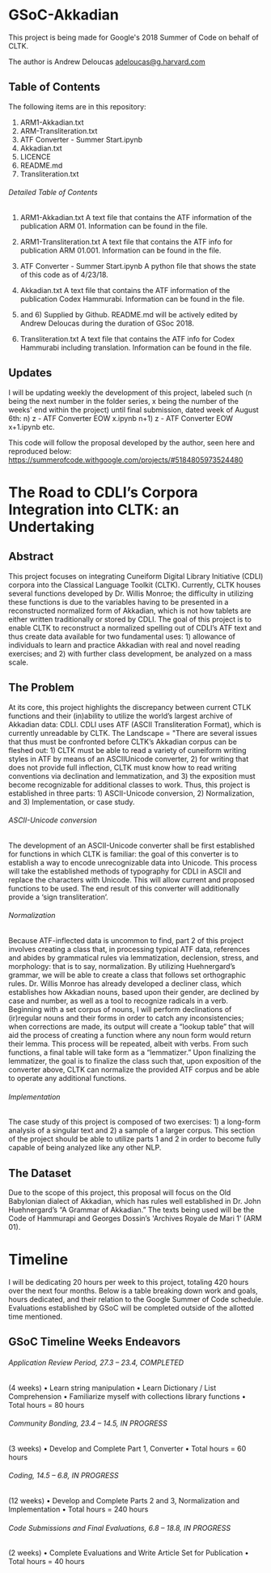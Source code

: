 # GSoC-Akkadian

This project is being made for Google's 2018 Summer of Code on behalf of CLTK.

The author is Andrew Deloucas <adeloucas@g.harvard.com>

## Table of Contents

The following items are in this repository:

1) ARM1-Akkadian.txt
2) ARM-Transliteration.txt
3) ATF Converter - Summer Start.ipynb
4) Akkadian.txt
5) LICENCE
6) README.md
7) Transliteration.txt

###### Detailed Table of Contents 

1) ARM1-Akkadian.txt
       A text file that contains the ATF information of the publication ARM 01. Information can be found in the file.

2) ARM1-Transliteration.txt
       A text file that contains the ATF info for publication ARM 01.001. Information can be found in the file.

3) ATF Converter - Summer Start.ipynb
       A python file that shows the state of this code as of 4/23/18.

4) Akkadian.txt
       A text file that contains the ATF information of the publication Codex Hammurabi. Information can be found in the file.

5) and 6) Supplied by Github. 
       README.md will be actively edited by Andrew Deloucas during the duration of GSoc 2018.

7) Transliteration.txt 
       A text file that contains the ATF info for Codex Hammurabi including translation. Information can be found in the file.

## Updates

I will be updating weekly the development of this project, labeled such (n being the next number in the folder series, x being the number of the weeks' end within the project) until final submission, dated week of August 6th:
       n) z - ATF Converter EOW x.ipynb
       n+1) z - ATF Converter EOW x+1.ipynb
       etc.

This code will follow the proposal developed by the author, seen here and reproduced below: <https://summerofcode.withgoogle.com/projects/#5184805973524480>

# The Road to CDLI’s Corpora Integration into CLTK: an Undertaking

## Abstract
This project focuses on integrating Cuneiform Digital Library Initiative (CDLI) corpora into the Classical Language Toolkit (CLTK). Currently, CLTK houses several functions developed by Dr. Willis Monroe; the difficulty in utilizing these functions is due to the variables having to be presented in a reconstructed normalized form of Akkadian, which is not how tablets are either written traditionally or stored by CDLI. The goal of this project is to enable CLTK to reconstruct a normalized spelling out of CDLI’s ATF text and thus create data available for two fundamental uses: 1) allowance of individuals to learn and practice Akkadian with real and novel reading exercises; and 2) with further class development, be analyzed on a mass scale.

## The Problem
At its core, this project highlights the discrepancy between current CTLK functions and their (in)ability to utilize the world’s largest archive of Akkadian data: CDLI. CDLI uses ATF (ASCII Transliteration Format), which is currently unreadable by CLTK.
The Landscape = "There are several issues that thus must be confronted before CLTK’s Akkadian corpus can be fleshed out: 1) CLTK must be able to read a variety of cuneiform writing styles in ATF by means of an ASCIIUnicode converter, 2) for writing that does not provide full inflection, CLTK must know how to read writing conventions via declination and lemmatization, and 3) the exposition must become recognizable for additional classes to work. Thus, this project is established in three parts: 1) ASCII-Unicode conversion, 2) Normalization, and 3) Implementation, or case study.

###### ASCII-Unicode conversion 
The development of an ASCII-Unicode converter shall be first established for functions in which CLTK is familiar: the goal of this converter is to establish a way to encode unrecognizable data into Unicode. This process will take the established methods of typography for CDLI in ASCII and replace the characters with Unicode. This will allow current and proposed functions to be used. The end result of this converter will additionally provide a ‘sign transliteration’.

###### Normalization 
Because ATF-inflected data is uncommon to find, part 2 of this project involves creating a class that, in processing typical ATF data, references and abides by grammatical rules via lemmatization, declension, stress, and morphology: that is to say, normalization. By utilizing Huehnergard’s grammar, we will be able to create a class that follows set orthographic rules. Dr. Willis Monroe has already developed a decliner class, which establishes how Akkadian nouns, based upon their gender, are declined by case and number, as well as a tool to recognize radicals in a verb. Beginning with a set corpus of nouns, I will perform declinations of (ir)regular nouns and their forms in order to catch any inconsistencies; when corrections are made, its output will create a “lookup table” that will aid the process of creating a function where any noun form would return their lemma. This process will be repeated, albeit with verbs. From such functions, a final table will take form as a “lemmatizer.” Upon finalizing the lemmatizer, the goal is to finalize the class such that, upon exposition of the converter above, CLTK can normalize the provided ATF corpus and be able to operate any additional functions.

###### Implementation  
The case study of this project is composed of two exercises: 1) a long-form analysis of a singular text and 2) a sample of a larger corpus. This section of the project should be able to utilize parts 1 and 2 in order to become fully capable of being analyzed like any other NLP.

## The Dataset  
Due to the scope of this project, this proposal will focus on the Old Babylonian dialect of Akkadian, which has rules well established in Dr. John Huehnergard’s “A Grammar of Akkadian.” The texts being used will be the Code of Hammurapi and Georges Dossin’s
'Archives Royale de Mari 1' (ARM 01).

# Timeline 
I will be dedicating 20 hours per week to this project, totaling 420 hours over the next four months. Below is a table breaking down work and goals, hours dedicated, and their relation to the Google Summer of Code schedule. Evaluations established by GSoC will be completed outside of the allotted time mentioned.

## GSoC Timeline Weeks Endeavors
###### Application Review Period, 27.3 – 23.4, COMPLETED
(4 weeks)
• Learn string manipulation
• Learn Dictionary / List Comprehension
• Familiarize myself with collections library functions
• Total hours = 80 hours

###### Community Bonding, 23.4 – 14.5, IN PROGRESS
(3 weeks)
• Develop and Complete Part 1, Converter
• Total hours = 60 hours

###### Coding, 14.5 – 6.8, IN PROGRESS
(12 weeks)
• Develop and Complete Parts 2 and 3, Normalization and Implementation
• Total hours = 240 hours

###### Code Submissions and Final Evaluations, 6.8 – 18.8, IN PROGRESS
(2 weeks)
• Complete Evaluations and Write Article
Set for Publication
• Total hours = 40 hours
